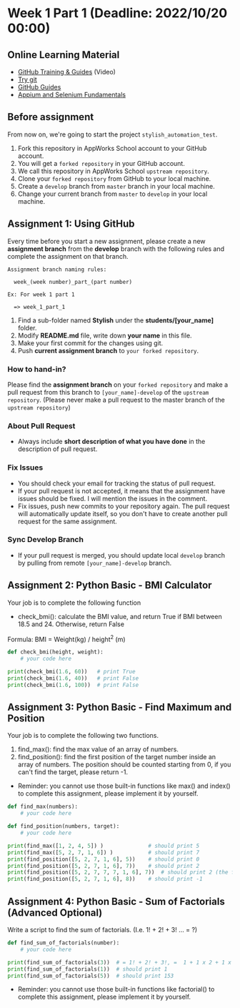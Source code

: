 # Week 1 Part 1 (Deadline: 2022/10/20 00:00)

## Online Learning Material

* [GitHub Training & Guides](https://www.youtube.com/watch?v=FyfwLX4HAxM&list=PLg7s6cbtAD15G8lNyoaYDuKZSKyJrgwB-&index=1) (Video)
* [Try git](https://try.github.io)
* [GitHub Guides](https://guides.github.com)
* [Appium and Selenium Fundamentals](https://ui.headspin.io/university/learn/appium-selenium-fundamentals-2020/units)

## Before assignment

From now on, we're going to start the project `stylish_automation_test`.

1. Fork this repository in AppWorks School account to your GitHub account.
2. You will get a `forked repository` in your GitHub account.
3. We call this repository in AppWorks School `upstream repository`.
4. Clone your `forked repository` from GitHub to your local machine.
5. Create a `develop` branch from `master` branch in your local machine.
6. Change your current branch from `master` to `develop` in your local machine.

## Assignment 1: Using GitHub

Every time before you start a new assignment, please create a new **assignment branch** from the **develop** branch with the following rules and complete the assignment on that branch.

```
Assignment branch naming rules:

  week_(week number)_part_(part number)

Ex: For week 1 part 1

  => week_1_part_1
```

1. Find a sub-folder named **Stylish** under the **students/[your_name]** folder.
2. Modify **README.md** file, write down **your name** in this file.
3. Make your first commit for the changes using git.
4. Push **current assignment branch** to `your forked repository`.

### How to hand-in?
Please find the **assignment branch** on your `forked repository` and make a pull request from this branch to `[your_name]-develop` of the `upstream repository`. (Please never make a pull request to the master branch of the `upstream repository`)

### About Pull Request
- Always include **short description of what you have done** in the description of pull request.

### Fix Issues
- You should check your email for tracking the status of pull request.
- If your pull request is not accepted, it means that the assignment have issues should be fixed. I will mention the issues in the comment.
- Fix issues, push new commits to your repository again. The pull request will automatically update itself, so you don't have to create another pull request for the same assignment.

### Sync Develop Branch
- If your pull request is merged, you should update local `develop` branch by pulling from remote `[your_name]-develop` branch.

## Assignment 2: Python Basic - BMI Calculator
Your job is to complete the following function

- check_bmi(): calculate the BMI value, and return True if BMI between 18.5 and 24. Otherwise, return False 

Formula: BMI = Weight(kg) / height<sup>2</sup> (m)

```python
def check_bmi(height, weight):
    # your code here

print(check_bmi(1.6, 60))   # print True
print(check_bmi(1.6, 40))   # print False
print(check_bmi(1.6, 100))  # print False
```


## Assignment 3: Python Basic - Find Maximum and Position
Your job is to complete the following two functions. 
1. find_max(): find the max value of an array of numbers.
2. find_position(): find the first position of the target number inside an array of numbers. The position should be counted starting from 0, if you can't find the target, please return -1.
* Reminder: you cannot use those built-in functions like max() and index() to complete this  assignment, please implement it by yourself. 

```python
def find_max(numbers): 
    # your code here

def find_position(numbers, target): 
    # your code here 

print(find_max([1, 2, 4, 5]) ) 	            # should print 5 
print(find_max([5, 2, 7, 1, 6]) )           # should print 7 
print(find_position([5, 2, 7, 1, 6], 5))    # should print 0 
print(find_position([5, 2, 7, 1, 6], 7))    # should print 2 
print(find_position([5, 2, 7, 7, 7, 1, 6], 7))  # should print 2 (the first one) 
print(find_position([5, 2, 7, 1, 6], 8))    # should print -1
```

## Assignment 4: Python Basic - Sum of Factorials  (Advanced Optional) 

Write a script to find the sum of factorials. (I.e. 1! + 2! + 3! … = ?)  

```python
def find_sum_of_factorials(number): 
    # your code here 

print(find_sum_of_factorials(3))  # = 1! + 2! + 3!, =  1 + 1 x 2 + 1 x 2 x 3,  should print 9
print(find_sum_of_factorials(1))  # should print 1
print(find_sum_of_factorials(5))  # should print 153
```

* Reminder: you cannot use those built-in functions like factorial() to complete this  assignment, please implement it by yourself.